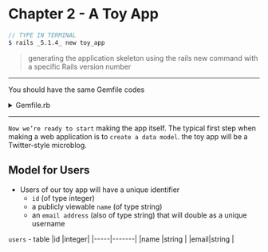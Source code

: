 # Chapter 2 - A Toy App
```scss
// TYPE IN TERMINAL
$ rails _5.1.4_ new toy_app
```

> generating the application skeleton using the rails new command with a specific Rails version number

---
You should have the same Gemfile codes
<details>
<summary>Gemfile.rb</summary>

```rb
source 'https://rubygems.org'

git_source(:github) do |repo_name|
  repo_name = "#{repo_name}/#{repo_name}" unless repo_name.include?("/")
  "https://github.com/#{repo_name}.git"
end

gem 'rails', '~> 5.1.4'
gem 'puma', '~> 3.7'
gem 'sass-rails', '~> 5.0'
gem 'uglifier', '>= 1.3.0'
# gem 'therubyracer', platforms: :ruby
gem 'coffee-rails', '~> 4.2'
gem 'turbolinks', '~> 5'
gem 'jbuilder', '~> 2.5'
# gem 'redis', '~> 3.0'
# gem 'bcrypt', '~> 3.1.7'
# gem 'capistrano-rails', group: :development
group :development, :test do
  gem 'sqlite3', '1.3.13'
  gem 'byebug', platforms: [:mri, :mingw, :x64_mingw]
  gem 'capybara', '~> 2.13'
  gem 'selenium-webdriver'
end

group :development do
  gem 'web-console', '>= 3.5.0'
  gem 'listen', '>= 3.0.5', '< 3.2'
  gem 'spring'
  gem 'spring-watcher-listen', '~> 2.0.0'
end

group :production do
  gem 'pg', '0.21.0'
end

gem 'tzinfo-data', platforms: [:mingw, :mswin, :x64_mingw, :jruby]
```
> Next, we’ll use a text editor to update the Gemfile needed by Bundler
```rb
$ bundle install --without production
```
> We will install the local gems while suppressing the installation of production gems using the --without production option

</details>

---
`Now we’re ready to start` making the app itself. The typical first step when making a web application is to `create a data model`. the toy app will be a Twitter-style microblog.
## Model for Users
- Users of our toy app will have a unique identifier
    - `id` (of type integer)
    - a publicly viewable `name` (of type string)
    - an `email address` (also of type string) that will double as a unique username

`users` - table
|id   |integer|
|-----|-------|
|name |string |
|email|string |

